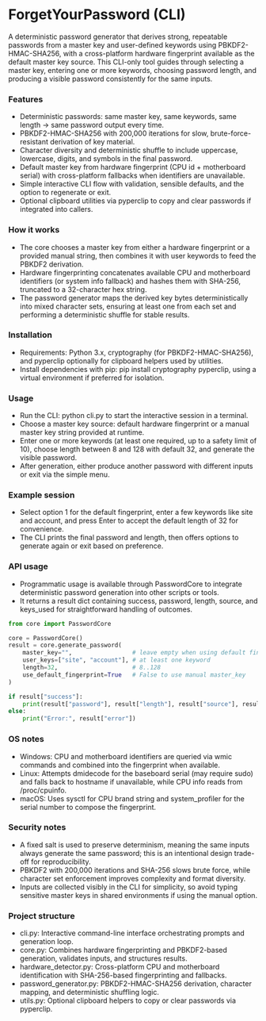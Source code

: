 # ForgetYourPassword (CLI)

A deterministic password generator that derives strong, repeatable passwords from a master key and user-defined keywords using PBKDF2-HMAC-SHA256, with a cross-platform hardware fingerprint available as the default master key source.
This CLI-only tool guides through selecting a master key, entering one or more keywords, choosing password length, and producing a visible password consistently for the same inputs.

### Features

- Deterministic passwords: same master key, same keywords, same length → same password output every time.
- PBKDF2-HMAC-SHA256 with 200,000 iterations for slow, brute-force-resistant derivation of key material.
- Character diversity and deterministic shuffle to include uppercase, lowercase, digits, and symbols in the final password.
- Default master key from hardware fingerprint (CPU id + motherboard serial) with cross-platform fallbacks when identifiers are unavailable.
- Simple interactive CLI flow with validation, sensible defaults, and the option to regenerate or exit.
- Optional clipboard utilities via pyperclip to copy and clear passwords if integrated into callers.

### How it works

- The core chooses a master key from either a hardware fingerprint or a provided manual string, then combines it with user keywords to feed the PBKDF2 derivation.
- Hardware fingerprinting concatenates available CPU and motherboard identifiers (or system info fallback) and hashes them with SHA-256, truncated to a 32-character hex string.
- The password generator maps the derived key bytes deterministically into mixed character sets, ensuring at least one from each set and performing a deterministic shuffle for stable results.

### Installation

- Requirements: Python 3.x, cryptography (for PBKDF2-HMAC-SHA256), and pyperclip optionally for clipboard helpers used by utilities.
- Install dependencies with pip: pip install cryptography pyperclip, using a virtual environment if preferred for isolation.

### Usage

- Run the CLI: python cli.py to start the interactive session in a terminal.
- Choose a master key source: default hardware fingerprint or a manual master key string provided at runtime.
- Enter one or more keywords (at least one required, up to a safety limit of 10), choose length between 8 and 128 with default 32, and generate the visible password.
- After generation, either produce another password with different inputs or exit via the simple menu.

### Example session

- Select option 1 for the default fingerprint, enter a few keywords like site and account, and press Enter to accept the default length of 32 for convenience.
- The CLI prints the final password and length, then offers options to generate again or exit based on preference.

### API usage

- Programmatic usage is available through PasswordCore to integrate deterministic password generation into other scripts or tools.
- It returns a result dict containing success, password, length, source, and keys_used for straightforward handling of outcomes.

```python
from core import PasswordCore

core = PasswordCore()
result = core.generate_password(
    master_key="",                 # leave empty when using default fingerprint
    user_keys=["site", "account"], # at least one keyword
    length=32,                     # 8..128
    use_default_fingerprint=True   # False to use manual master_key
)

if result["success"]:
    print(result["password"], result["length"], result["source"], result["keys_used"])
else:
    print("Error:", result["error"])
```

### OS notes

- Windows: CPU and motherboard identifiers are queried via wmic commands and combined into the fingerprint when available.
- Linux: Attempts dmidecode for the baseboard serial (may require sudo) and falls back to hostname if unavailable, while CPU info reads from /proc/cpuinfo.
- macOS: Uses sysctl for CPU brand string and system_profiler for the serial number to compose the fingerprint.

### Security notes

- A fixed salt is used to preserve determinism, meaning the same inputs always generate the same password; this is an intentional design trade-off for reproducibility.
- PBKDF2 with 200,000 iterations and SHA-256 slows brute force, while character set enforcement improves complexity and format diversity.
- Inputs are collected visibly in the CLI for simplicity, so avoid typing sensitive master keys in shared environments if using the manual option.

### Project structure

- cli.py: Interactive command-line interface orchestrating prompts and generation loop.
- core.py: Combines hardware fingerprinting and PBKDF2-based generation, validates inputs, and structures results.
- hardware_detector.py: Cross-platform CPU and motherboard identification with SHA-256-based fingerprinting and fallbacks.
- password_generator.py: PBKDF2-HMAC-SHA256 derivation, character mapping, and deterministic shuffling logic.
- utils.py: Optional clipboard helpers to copy or clear passwords via pyperclip.

